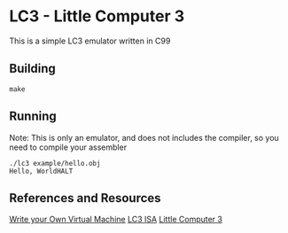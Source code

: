 # LC3 - Little Computer 3

This is a simple LC3 emulator written in C99

## Building

```
make
```

## Running

Note: This is only an emulator, and does not includes the compiler, so you need to compile your assembler

```
./lc3 example/hello.obj
Hello, WorldHALT
```

## References and Resources

[Write your Own Virtual Machine](https://www.jmeiners.com/lc3-vm/)
[LC3 ISA](http://highered.mheducation.com/sites/0072467509/student_view0/lc-3_simulator.html)
[Little Computer 3](https://en.wikipedia.org/wiki/Little_Computer_3)
